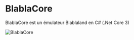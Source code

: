 # BlablaCore
BlablaCore est un émulateur Blablaland en C# (.Net Core 3) 

![BlablaCore](https://image.noelshack.com/fichiers/2020/14/2/1585670742-blablaland.png)
